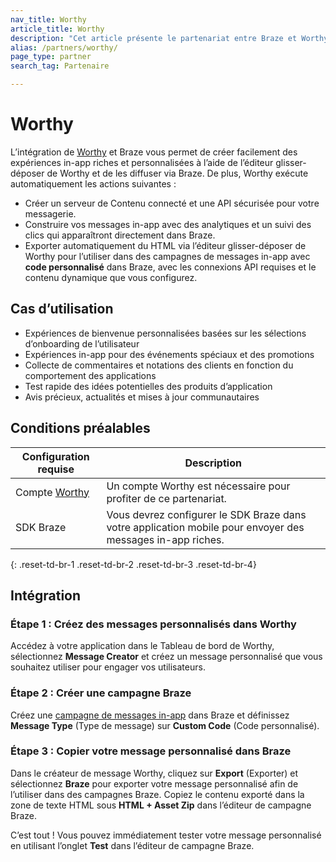```yaml
---
nav_title: Worthy
article_title: Worthy
description: "Cet article présente le partenariat entre Braze et Worthy, une plateforme de personnalisation des messages qui vous permet de créer des expériences in-app riches et personnalisées et de les diffuser via Braze."
alias: /partners/worthy/
page_type: partner
search_tag: Partenaire

---
```


# Worthy

L’intégration de [Worthy](https://worthy.ai/) et Braze vous permet de créer facilement des expériences in-app riches et personnalisées à l’aide de l’éditeur glisser-déposer de Worthy et de les diffuser via Braze. De plus, Worthy exécute automatiquement les actions suivantes :

- Créer un serveur de Contenu connecté et une API sécurisée pour votre messagerie.
- Construire vos messages in-app avec des analytiques et un suivi des clics qui apparaîtront directement dans Braze.
- Exporter automatiquement du HTML via l’éditeur glisser-déposer de Worthy pour l’utiliser dans des campagnes de messages in-app avec **code personnalisé** dans Braze, avec les connexions API requises et le contenu dynamique que vous configurez.

## Cas d’utilisation

- Expériences de bienvenue personnalisées basées sur les sélections d’onboarding de l’utilisateur
- Expériences in-app pour des événements spéciaux et des promotions
- Collecte de commentaires et notations des clients en fonction du comportement des applications
- Test rapide des idées potentielles des produits d’application
- Avis précieux, actualités et mises à jour communautaires

## Conditions préalables

| Configuration requise | Description |
| --- | --- |
| Compte [Worthy](https://worthy.ai/) | Un compte Worthy est nécessaire pour profiter de ce partenariat. |
| SDK Braze | Vous devrez configurer le SDK Braze dans votre application mobile pour envoyer des messages in-app riches. |
{: .reset-td-br-1 .reset-td-br-2 .reset-td-br-3 .reset-td-br-4}

## Intégration

### Étape 1 : Créez des messages personnalisés dans Worthy

Accédez à votre application dans le Tableau de bord de Worthy, sélectionnez **Message Creator** et créez un message personnalisé que vous souhaitez utiliser pour engager vos utilisateurs.

### Étape 2 : Créer une campagne Braze

Créez une [campagne de messages in-app]({{site.baseurl}}/user_guide/message_building_by_channel/in-app_messages/create/) dans Braze et définissez **Message Type** (Type de message) sur **Custom Code** (Code personnalisé).

### Étape 3 : Copier votre message personnalisé dans Braze

Dans le créateur de message Worthy, cliquez sur **Export** (Exporter) et sélectionnez **Braze** pour exporter votre message personnalisé afin de l’utiliser dans des campagnes Braze. Copiez le contenu exporté dans la zone de texte HTML sous **HTML + Asset Zip** dans l’éditeur de campagne Braze.

C’est tout ! Vous pouvez immédiatement tester votre message personnalisé en utilisant l’onglet **Test** dans l’éditeur de campagne Braze. 
